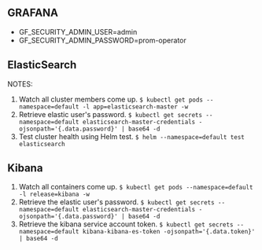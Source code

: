 ## GRAFANA
- GF_SECURITY_ADMIN_USER=admin
- GF_SECURITY_ADMIN_PASSWORD=prom-operator

## ElasticSearch
NOTES:
1. Watch all cluster members come up.
  `$ kubectl get pods --namespace=default -l app=elasticsearch-master -w`
2. Retrieve elastic user's password.
  `$ kubectl get secrets --namespace=default elasticsearch-master-credentials -ojsonpath='{.data.password}' | base64 -d`
3. Test cluster health using Helm test.
  `$ helm --namespace=default test elasticsearch`

## Kibana
1. Watch all containers come up.
  `$ kubectl get pods --namespace=default -l release=kibana -w`
2. Retrieve the elastic user's password.
  `$ kubectl get secrets --namespace=default elasticsearch-master-credentials -ojsonpath='{.data.password}' | base64 -d`
3. Retrieve the kibana service account token.
  `$ kubectl get secrets --namespace=default kibana-kibana-es-token -ojsonpath='{.data.token}' | base64 -d`